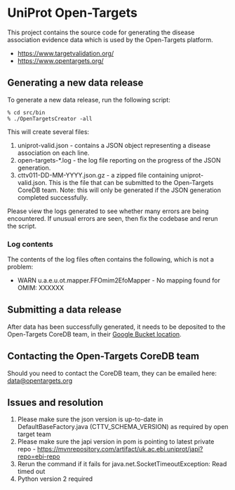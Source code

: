 # UniProt Open-Targets
This project contains the source code for generating the disease association evidence data which is used by the Open-Targets platform.

* https://www.targetvalidation.org/
* https://www.opentargets.org/

## Generating a new data release
To generate a new data release, run the following script:
```
% cd src/bin
% ./OpenTargetsCreator -all
```
This will create several files:
1. uniprot-valid.json - contains a JSON object representing a disease association on each line.
2. open-targets-*.log - the log file reporting on the progress of the JSON generation.
3. cttv011-DD-MM-YYYY.json.gz - a zipped file containing uniprot-valid.json. This is the file that can be submitted to the Open-Targets CoreDB team. Note: this will only be generated if the JSON generation completed successfully.

Please view the logs generated to see whether many errors are being encountered. If unusual errors are seen, then fix the codebase and rerun the script.
### Log contents
The contents of the log files often contains the following, which is not a problem:
* WARN  u.a.e.u.ot.mapper.FFOmim2EfoMapper - No mapping found for OMIM: XXXXXX

## Submitting a data release

After data has been successfully generated, it needs to be deposited to the Open-Targets CoreDB team, in their [Google Bucket location](https://console.cloud.google.com/storage/browser/otar011-uniprot/). 

## Contacting the Open-Targets CoreDB team
Should you need to contact the CoreDB team, they can be emailed here: [data@opentargets.org](mailto:data@opentargets.org)

## Issues and resolution
1. Please make sure the json version is up-to-date in DefaultBaseFactory.java (CTTV_SCHEMA_VERSION) as required by open target team
2. Please make sure the japi version in pom is pointing to latest private repo - https://mvnrepository.com/artifact/uk.ac.ebi.uniprot/japi?repo=ebi-repo
3. Rerun the command if it fails for java.net.SocketTimeoutException: Read timed out
4. Python version 2 required
